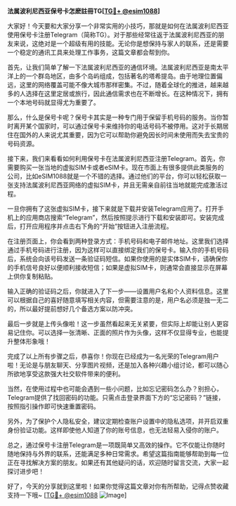 **法属波利尼西亚保号卡怎麽註冊TG[[TG💪+ @esim1088](https://t.me/s/esim1088)]**

大家好！今天要和大家分享一个非常实用的小技巧，那就是如何在法属波利尼西亚使用保号卡注册Telegram（简称TG）。对于那些经常往返于法属波利尼西亚的朋友来说，这绝对是一个超级有用的技能。无论你是想保持与家人的联系，还是需要一个稳定的通讯工具来处理工作事务，这篇文章都会帮到你。

首先，让我们简单了解一下法属波利尼西亚的通信环境。法属波利尼西亚是南太平洋上的一个群岛地区，由多个岛屿组成，包括著名的塔希提岛。由于地理位置偏远，这里的网络覆盖可能不像大城市那样密集。不过，随着全球化的推进，越来越多的人选择在这里定居或旅行，因此通信需求也在不断增长。在这种情况下，拥有一个本地号码就显得尤为重要了。

那么，什么是保号卡呢？保号卡其实是一种专门用于保留手机号码的服务。当你暂时离开某个国家时，可以通过保号卡来维持你的电话号码不被停用。这对于长期居住在国外的人来说尤其重要，因为它可以帮助你避免因长时间未使用而失去宝贵的号码资源。

接下来，我们来看看如何利用保号卡在法属波利尼西亚注册Telegram。首先，你需要购买一张当地的虚拟SIM卡或者eSIM卡。现在市面上有很多提供此类服务的公司，比如eSIM1088就是一个不错的选择。通过他们的平台，你可以轻松获取一张支持法属波利尼西亚网络的虚拟SIM卡，并且无需亲自前往当地就能完成激活过程。

一旦你拥有了这张虚拟SIM卡，接下来就是下载并安装Telegram应用了。打开手机上的应用商店搜索“Telegram”，然后按照提示进行下载和安装即可。安装完成后，打开应用程序并点击右下角的“开始”按钮进入注册流程。

在注册页面上，你会看到两种登录方式：手机号码和电子邮件地址。这里我们选择通过手机号码进行注册，因为这样可以直接绑定我们的保号卡。输入你的手机号码后，系统会向该号码发送一条验证码短信。如果你使用的是实体SIM卡，请确保你的手机信号良好以便顺利接收短信；如果是虚拟SIM卡，则通常会直接显示在屏幕上供你复制粘贴。

输入正确的验证码之后，你就进入了下一步——设置用户名和个人资料信息。这里可以根据自己的喜好随意填写相关内容，但需要注意的是，用户名必须是独一无二的，所以最好提前想好几个备选方案以防冲突。

最后一步就是上传头像啦！这一步虽然看起来无关紧要，但实际上却能让别人更容易记住你。可以选择一张清晰、正面的照片作为头像，这样不仅显得专业，也能提升整体形象哦！

完成了以上所有步骤之后，恭喜你！你现在已经成为一名光荣的Telegram用户啦！无论是与朋友聊天、分享图片视频，还是加入各种兴趣小组讨论，都可以随心所欲地享受这款强大社交软件带来的便利。

当然，在使用过程中也可能会遇到一些小问题，比如忘记密码怎么办？别担心，Telegram提供了找回密码的功能。只需点击登录界面下方的“忘记密码？”链接，按照指引操作即可快速重置密码。

另外，为了保护个人隐私安全，建议定期检查账户设置中的隐私选项，并开启双重身份验证功能。这样即使他人知道了你的账号信息，也无法轻易入侵你的账户。

总之，通过保号卡注册Telegram是一项既简单又高效的操作。它不仅能让你随时随地保持与外界的联系，还能满足多种日常需求。希望这篇指南能够帮助到每一位正在寻找解决方案的朋友。如果还有其他疑问的话，欢迎随时留言交流，大家一起探讨进步吧！

好了，今天的分享就到这里啦！如果你觉得这篇文章对你有所帮助，记得点赞收藏支持一下哦~ [[TG💪+ @esim1088](https://t.me/s/esim1088) ![Image](https://i.postimg.cc/4NQfJmqS/Snipaste-2025-05-13-00-14-12.png)]
